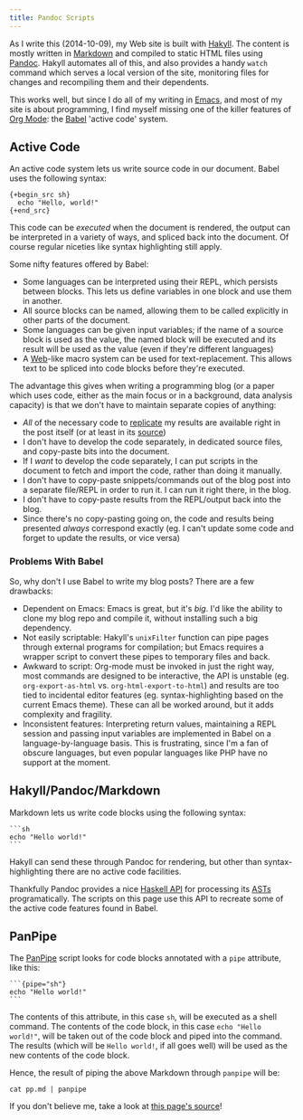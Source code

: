 ```yaml
---
title: Pandoc Scripts
---
```


As I write this (2014-10-09), my Web site is built with [Hakyll][hakyll]. The
content is mostly written in [Markdown][markdown] and compiled to static HTML
files using [Pandoc][pandoc]. Hakyll automates all of this, and also provides a
handy `watch` command which serves a local version of the site, monitoring files
for changes and recompiling them and their dependents.

This works well, but since I do all of my writing in [Emacs][emacs], and most of
my site is about programming, I find myself missing one of the killer features
of [Org Mode][org]: the [Babel][babel] 'active code' system.

## Active Code ##

An active code system lets us write source code in our document. Babel uses the
following syntax:

```
{+begin_src sh}
  echo "Hello, world!"
{+end_src}
```

This code can be *executed* when the document is rendered, the output can be
interpreted in a variety of ways, and spliced back into the document. Of course
regular niceties like syntax highlighting still apply.

Some nifty features offered by Babel:

 - Some languages can be interpreted using their REPL, which persists between
   blocks. This lets us define variables in one block and use them in another.
 - All source blocks can be named, allowing them to be called explicitly in
   other parts of the document.
 - Some languages can be given input variables; if the name of a source block is
   used as the value, the named block will be executed and its result will be
   used as the value (even if they're different languages)
 - A [Web][web]-like macro system can be used for text-replacement. This allows
   text to be spliced into code blocks before they're executed.

The advantage this gives when writing a programming blog (or a paper which uses
code, either as the main focus or in a background, data analysis capacity) is
that we don't have to maintain separate copies of anything:

 - *All* of the necessary code to [replicate][represearch] my results are
   available right in the post itself (or at least in its [source][git])
 - I don't have to develop the code separately, in dedicated source files, and
   copy-paste bits into the document.
 - If I *want* to develop the code separately, I can put scripts in the document
   to fetch and import the code, rather than doing it manually.
 - I don't have to copy-paste snippets/commands out of the blog post into a
   separate file/REPL in order to run it. I can run it right there, in the blog.
 - I don't have to copy-paste results from the REPL/output back into the blog.
 - Since there's no copy-pasting going on, the code and results being presented
   *always* correspond exactly (eg. I can't update some code and forget to
   update the results, or vice versa)

### Problems With Babel ###

So, why don't I use Babel to write my blog posts? There are a few drawbacks:

 - Dependent on Emacs: Emacs is great, but it's *big*. I'd like the ability to
   clone my blog repo and compile it, without installing such a big dependency.
 - Not easily scriptable: Hakyll's `unixFilter` function can pipe pages through
   external programs for compilation; but Emacs requires a wrapper script to
   convert these pipes to temporary files and back.
 - Awkward to script: Org-mode must be invoked in just the right way, most
   commands are designed to be interactive, the API is unstable (eg.
   `org-export-as-html` vs. `org-html-export-to-html`) and results are too tied
   to incidental editor features (eg. syntax-highlighting based on the current
   Emacs theme). These can all be worked around, but it adds complexity and
   fragility.
 - Inconsistent features: Interpreting return values, maintaining a REPL session
   and passing input variables are implemented in Babel on a
   language-by-language basis. This is frustrating, since I'm a fan of obscure
   languages, but even popular languages like PHP have no support at the moment.

## Hakyll/Pandoc/Markdown ##

Markdown lets us write code blocks using the following syntax:

````
```sh
echo "Hello world!"
```
````

Hakyll can send these through Pandoc for rendering, but other than
syntax-highlighting there are no active code facilities.

Thankfully Pandoc provides a nice [Haskell API][walk] for processing its
[ASTs][ast] programatically. The scripts on this page use this API to recreate
some of the active code features found in Babel.

## PanPipe ##

The [PanPipe][panpipe] script looks for code blocks annotated with a `pipe`
attribute, like this:

````{pipe="tee pp.md"}
```{pipe="sh"}
echo "Hello world!"
```
````

The contents of this attribute, in this case `sh`, will be executed as a shell
command. The contents of the code block, in this case `echo "Hello world!"`,
will be taken out of the code block and piped into the command. The results
(which will be `Hello world!`, if all goes well) will be used as the new
contents of the code block.

Hence, the result of piping the above Markdown through `panpipe` will be:

```{pipe="sh"}
cat pp.md | panpipe
```

If you don't believe me, take a look at [this page's source][this]!

[hakyll]: http://jaspervdj.be/hakyll/
[markdown]: http://commonmark.org/
[pandoc]: http://johnmacfarlane.net/pandoc/
[emacs]: http://www.gnu.org/software/emacs/
[org]: http://orgmode.org/
[babel]: http://orgmode.org/worg/org-contrib/babel/
[web]: http://en.wikipedia.org/wiki/WEB
[represearch]: http://reproducibleresearch.net/
[git]: https://gitorious.org/chriswarbo-dot-net
[walk]: http://hackage.haskell.org/package/pandoc-types-1.10/docs/Text-Pandoc-Generic.html
[ast]: https://hackage.haskell.org/package/pandoc-types-1.8/docs/Text-Pandoc-Definition.html#t:Block
[panpipe]: https://gitorious.org/panpipe/panpipe/source/master:README
[this]: https://gitorious.org/chriswarbo-dot-net/chriswarbo-dot-net/raw/master:essays/pandoc/index.md
